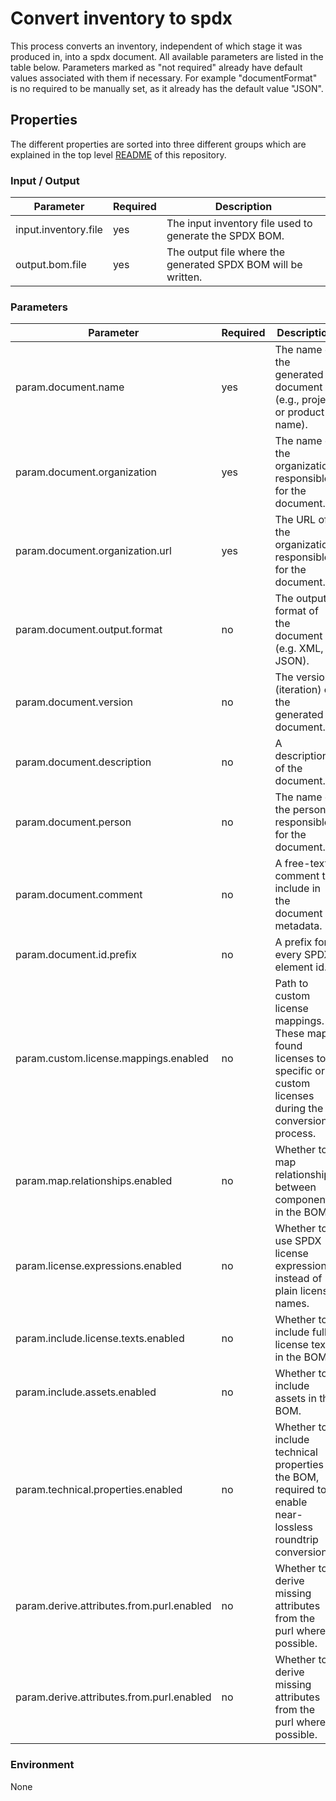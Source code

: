 # Convert inventory to spdx

This process converts an inventory, independent of which stage it was produced in, into a spdx document. All available
parameters are listed in the table below. Parameters marked as "not required" already have default values associated with
them if necessary. For example "documentFormat" is no required to be manually set, as it already has the default value "JSON".

## Properties

The different properties are sorted into three different groups which are explained in the top level [README](../../README.md)
of this repository.

### Input / Output
| Parameter                                 | Required | Description                                                                                                             |
|-------------------------------------------|----------|-------------------------------------------------------------------------------------------------------------------------|
| input.inventory.file                      | yes      | The input inventory file used to generate the SPDX BOM.                                                                 |
| output.bom.file                           | yes      | The output file where the generated SPDX BOM will be written.                                                           | |

### Parameters
| Parameter                                 | Required | Description                                                                                                             |
|-------------------------------------------|----------|-------------------------------------------------------------------------------------------------------------------------|
| param.document.name                       | yes      | The name of the generated document (e.g., project or product name).                                                     |
| param.document.organization               | yes      | The name of the organization responsible for the document.                                                              |
| param.document.organization.url           | yes      | The URL of the organization responsible for the document.                                                               |
| param.document.output.format              | no       | The output format of the document (e.g. XML, JSON).                                                                     |
| param.document.version                    | no       | The version (iteration) of the generated document.                                                                      |
| param.document.description                | no       | A description of the document.                                                                                          |
| param.document.person                     | no       | The name of the person responsible for the document.                                                                    |
| param.document.comment                    | no       | A free-text comment to include in the document metadata.                                                                |
| param.document.id.prefix                  | no       | A prefix for every SPDX element id.                                                                                     |
| param.custom.license.mappings.enabled     | no       | Path to custom license mappings. These map found licenses to specific or custom licenses during the conversion process. |
| param.map.relationships.enabled           | no       | Whether to map relationships between components in the BOM.                                                             |
| param.license.expressions.enabled         | no       | Whether to use SPDX license expressions instead of plain license names.                                                 |
| param.include.license.texts.enabled       | no       | Whether to include full license texts in the BOM.                                                                       |
| param.include.assets.enabled              | no       | Whether to include assets in the BOM.                                                                                   |
| param.technical.properties.enabled        | no       | Whether to include technical properties in the BOM, required to enable near-lossless roundtrip conversion.              |
| param.derive.attributes.from.purl.enabled | no       | Whether to derive missing attributes from the purl where possible.                                                      |
| param.derive.attributes.from.purl.enabled | no       | Whether to derive missing attributes from the purl where possible.                                                      |

### Environment
None



